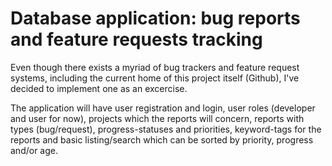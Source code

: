 # Database application: bug reports and feature requests tracking

Even though there exists a myriad of bug trackers and feature request systems,
including the current home of this project itself (Github), I've decided to
implement one as an excercise.

The application will have user registration and login, user roles (developer
and user for now), projects which the reports will concern, reports with types
(bug/request), progress-statuses and priorities, keyword-tags for the reports
and basic listing/search which can be sorted by priority, progress and/or age.
